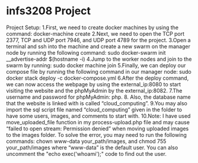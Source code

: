 # infs3208 Project

Project Setup:
1.First, we need to create docker machines by using the command:  docker-machine create
2.Next, we need to open the TCP port 2377, TCP and UDP port 7946, and UDP port 4789 for the project.
3.Open a terminal and ssh into the machine and create a new swarm on the manager node by running the following command: sudo docker-swarm init __advertise-addr $(hostname -i)
4.Jump to the worker nodes and join to the swarm by running: sudo docker machine join
5.Finally, we can deploy our compose file by running the following command in our manager node: sudo docker stack deploy -c docker-compose.yml
6.After the deploy command, we can now access the webpage by using the external_ip:8080 to start visiting the website and the phpMyAdmin by the external_ip:8082.
7.The username and password for phpMyAdmin: php. 
8. Also, the database name that the website is linked with is called “cloud_computing”.
9.You may also import the sql script file named “cloud_computing” given in the folder to have some users, images, and comments to start with.
10.Note: I have used move_uploaded_file function in my process-upload.php file and may cause “failed to open stream: Permission denied” when moving uploaded images to the images folder. 
	To solve the error, you may need to run the following commands: chown www-data your_path/images, and chmod 755 your_path/images where “www-data” is the default user. You can also uncomment the "echo exec('whoami');" code to find out the user.
